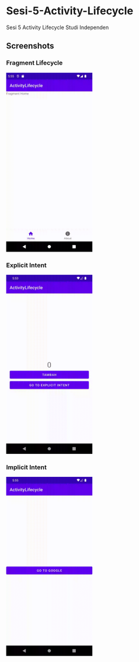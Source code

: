 # Sesi-5-Activity-Lifecycle

Sesi 5 Activity Lifecycle Studi Independen

## Screenshots

### Fragment Lifecycle

<img src="https://github.com/nuryadincjr/Sesi-5-Activity-Lifecycle/blob/main/img/1.gif" width="233" height="483">

### Explicit Intent

<img src="https://github.com/nuryadincjr/Sesi-5-Activity-Lifecycle/blob/main/img/2.gif" width="233" height="483">

### Implicit Intent

<img src="https://github.com/nuryadincjr/Sesi-5-Activity-Lifecycle/blob/main/img/3.gif" width="233" height="483">
